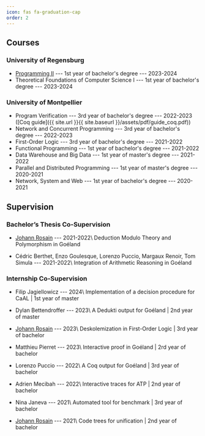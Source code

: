 ```yaml
---
icon: fas fa-graduation-cap
order: 2
---
```


##  Courses

### University of Regensburg

* [Programming II](https://github.com/ur-tcs) --- 1st year of bachelor's degree --- 2023-2024
* Theoretical Foundations of Computer Science I --- 1st year of bachelor's degree --- 2023-2024


### University of Montpellier

* Program Verification --- 3rd year of bachelor's degree --- 2022-2023 ([Coq guide]({{ site.url }}{{ site.baseurl }}/assets/pdf/guide_coq.pdf))
* Network and Concurrent Programming --- 3rd year of bachelor's degree --- 2022-2023
* First-Order Logic --- 3rd year of bachelor's degree --- 2021-2022
* Functional Programming --- 1st year of bachelor's degree --- 2021-2022
* Data Warehouse and Big Data --- 1st year of master's degree --- 2021-2022
* Parallel and Distributed Programming --- 1st year of master's degree --- 2020-2021
* Network, System and Web --- 1st year of bachelor's degree --- 2020-2021



## Supervision

### Bachelor’s Thesis Co-Supervision

* [Johann Rosain](https://perso.ens-lyon.fr/johann.rosain/) --- 2021-2022\\
Deduction Modulo Theory and Polymorphism in Goéland

* Cédric Berthet, Enzo Goulesque, Lorenzo Puccio, Margaux Renoir, Tom Simula --- 2021-2022\\
Integration of Arithmetic Reasoning in Goéland

### Internship Co-Supervision

* Filip Jagiellowicz --- 2024\\
Implementation of a decision procedure for CaAL | 1st year of master

* Dylan Bettendroffer --- 2023\\
A Dedukti output for Goéland | 2nd year of master

* [Johann Rosain](https://perso.ens-lyon.fr/johann.rosain/) --- 2023\\
Deskolemization in First-Order Logic | 3rd year of bachelor

* Matthieu Pierret --- 2023\\
Interactive proof in Goéland | 2rd year of bachelor

* Lorenzo Puccio --- 2022\\
A Coq output for Goéland | 3rd year of bachelor

* Adrien Mecibah --- 2022\\
Interactive traces for ATP | 2nd year of bachelor

* Nina Janeva --- 2021\\
Automated tool for benchmark | 3rd year of bachelor

* [Johann Rosain](https://perso.ens-lyon.fr/johann.rosain/) --- 2021\\
Code trees for unification | 2nd year of bachelor